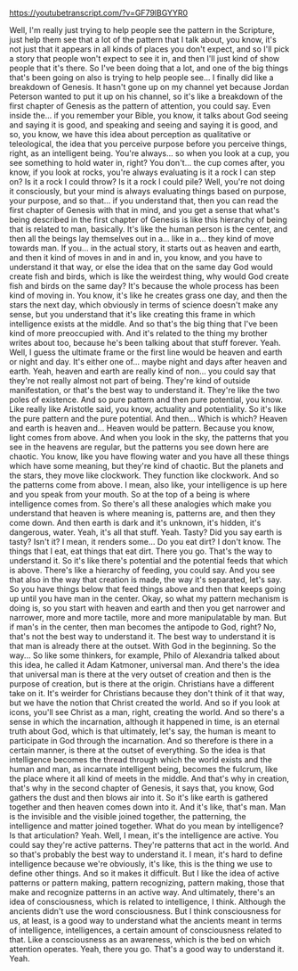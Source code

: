 https://youtubetranscript.com/?v=GF79lBGYYR0

 Well, I'm really just trying to help people see the pattern in the Scripture, just help them see that a lot of the pattern that I talk about, you know, it's not just that it appears in all kinds of places you don't expect, and so I'll pick a story that people won't expect to see it in, and then I'll just kind of show people that it's there. So I've been doing that a lot, and one of the big things that's been going on also is trying to help people see... I finally did like a breakdown of Genesis. It hasn't gone up on my channel yet because Jordan Peterson wanted to put it up on his channel, so it's like a breakdown of the first chapter of Genesis as the pattern of attention, you could say. Even inside the... if you remember your Bible, you know, it talks about God seeing and saying it is good, and speaking and seeing and saying it is good, and so, you know, we have this idea about perception as qualitative or teleological, the idea that you perceive purpose before you perceive things, right, as an intelligent being. You're always... so when you look at a cup, you see something to hold water in, right? You don't... the cup comes after, you know, if you look at rocks, you're always evaluating is it a rock I can step on? Is it a rock I could throw? Is it a rock I could pile? Well, you're not doing it consciously, but your mind is always evaluating things based on purpose, your purpose, and so that... if you understand that, then you can read the first chapter of Genesis with that in mind, and you get a sense that what's being described in the first chapter of Genesis is like this hierarchy of being that is related to man, basically. It's like the human person is the center, and then all the beings lay themselves out in a... like in a... they kind of move towards man. If you... in the actual story, it starts out as heaven and earth, and then it kind of moves in and in and in, you know, and you have to understand it that way, or else the idea that on the same day God would create fish and birds, which is like the weirdest thing, why would God create fish and birds on the same day? It's because the whole process has been kind of moving in. You know, it's like he creates grass one day, and then the stars the next day, which obviously in terms of science doesn't make any sense, but you understand that it's like creating this frame in which intelligence exists at the middle. And so that's the big thing that I've been kind of more preoccupied with. And it's related to the thing my brother writes about too, because he's been talking about that stuff forever. Yeah. Well, I guess the ultimate frame or the first line would be heaven and earth or night and day. It's either one of... maybe night and days after heaven and earth. Yeah, heaven and earth are really kind of non... you could say that they're not really almost not part of being. They're kind of outside manifestation, or that's the best way to understand it. They're like the two poles of existence. And so pure pattern and then pure potential, you know. Like really like Aristotle said, you know, actuality and potentiality. So it's like the pure pattern and the pure potential. And then... Which is which? Heaven and earth is heaven and... Heaven would be pattern. Because you know, light comes from above. And when you look in the sky, the patterns that you see in the heavens are regular, but the patterns you see down here are chaotic. You know, like you have flowing water and you have all these things which have some meaning, but they're kind of chaotic. But the planets and the stars, they move like clockwork. They function like clockwork. And so the patterns come from above. I mean, also like, your intelligence is up here and you speak from your mouth. So at the top of a being is where intelligence comes from. So there's all these analogies which make you understand that heaven is where meaning is, patterns are, and then they come down. And then earth is dark and it's unknown, it's hidden, it's dangerous, water. Yeah, it's all that stuff. Yeah. Tasty? Did you say earth is tasty? Isn't it? I mean, it renders some... Do you eat dirt? I don't know. The things that I eat, eat things that eat dirt. There you go. That's the way to understand it. So it's like there's potential and the potential feeds that which is above. There's like a hierarchy of feeding, you could say. And you see that also in the way that creation is made, the way it's separated, let's say. So you have things below that feed things above and then that keeps going up until you have man in the center. Okay, so what my pattern mechanism is doing is, so you start with heaven and earth and then you get narrower and narrower, more and more tactile, more and more manipulatable by man. But if man's in the center, then man becomes the antipode to God, right? No, that's not the best way to understand it. The best way to understand it is that man is already there at the outset. With God in the beginning. So the way... So like some thinkers, for example, Philo of Alexandria talked about this idea, he called it Adam Katmoner, universal man. And there's the idea that universal man is there at the very outset of creation and then is the purpose of creation, but is there at the origin. Christians have a different take on it. It's weirder for Christians because they don't think of it that way, but we have the notion that Christ created the world. And so if you look at icons, you'll see Christ as a man, right, creating the world. And so there's a sense in which the incarnation, although it happened in time, is an eternal truth about God, which is that ultimately, let's say, the human is meant to participate in God through the incarnation. And so therefore is there in a certain manner, is there at the outset of everything. So the idea is that intelligence becomes the thread through which the world exists and the human and man, as incarnate intelligent being, becomes the fulcrum, like the place where it all kind of meets in the middle. And that's why in creation, that's why in the second chapter of Genesis, it says that, you know, God gathers the dust and then blows air into it. So it's like earth is gathered together and then heaven comes down into it. And it's like, that's man. Man is the invisible and the visible joined together, the patterning, the intelligence and matter joined together. What do you mean by intelligence? Is that articulation? Yeah. Well, I mean, it's the intelligence are active. You could say they're active patterns. They're patterns that act in the world. And so that's probably the best way to understand it. I mean, it's hard to define intelligence because we're obviously, it's like, this is the thing we use to define other things. And so it makes it difficult. But I like the idea of active patterns or pattern making, pattern recognizing, pattern making, those that make and recognize patterns in an active way. And ultimately, there's an idea of consciousness, which is related to intelligence, I think. Although the ancients didn't use the word consciousness. But I think consciousness for us, at least, is a good way to understand what the ancients meant in terms of intelligence, intelligences, a certain amount of consciousness related to that. Like a consciousness as an awareness, which is the bed on which attention operates. Yeah, there you go. That's a good way to understand it. Yeah.